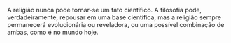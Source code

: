 ﻿A religião nunca pode tornar-se um fato científico. A filosofia pode, verdadeiramente, repousar em uma base científica, mas a religião sempre permanecerá evolucionária ou reveladora, ou uma possível combinação de ambas, como é no mundo hoje.